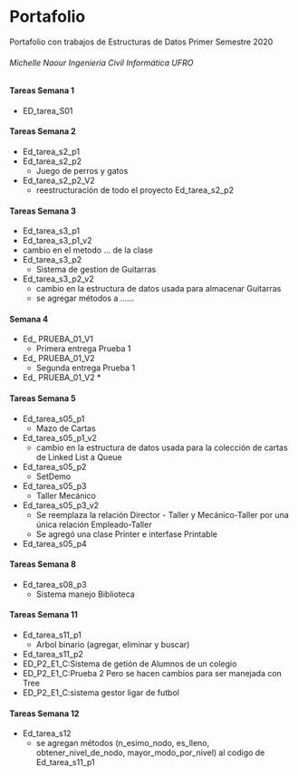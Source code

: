 # Portafolio
Portafolio con trabajos de Estructuras de Datos Primer Semestre 2020
###### Michelle Naour Ingeniería Civil Informática UFRO

#### Tareas Semana 1
* ED_tarea_S01

#### Tareas Semana 2
* Ed_tarea_s2_p1
* Ed_tarea_s2_p2 
  * Juego de perros y gatos
* Ed_tarea_s2_p2_V2
  * reestructuración de todo el proyecto Ed_tarea_s2_p2 

#### Tareas Semana 3
* Ed_tarea_s3_p1
* Ed_tarea_s3_p1_v2
 * cambio en el metodo ... de la clase
* Ed_tarea_s3_p2
  * Sistema de gestion de Guitarras
* Ed_tarea_s3_p2_v2
  * cambio en la estructura de datos usada para almacenar Guitarras
  * se agregar métodos a ......

#### Semana 4
* Ed_ PRUEBA_01_V1
  * Primera entrega Prueba 1 
* Ed_ PRUEBA_01_V2
  * Segunda entrega Prueba 1 
* Ed_ PRUEBA_01_V2
  * 

#### Tareas Semana 5
* Ed_tarea_s05_p1
  * Mazo de Cartas
* Ed_tarea_s05_p1_v2
  * cambio en la estructura de datos usada para la colección de cartas de Linked List a Queue
* Ed_tarea_s05_p2
  * SetDemo
* Ed_tarea_s05_p3
  * Taller Mecánico
* Ed_tarea_s05_p3_v2
  * Se reemplaza la relación Director - Taller y Mecánico-Taller por una única relación Empleado-Taller
  * Se agregó una clase Printer e interfase Printable
* Ed_tarea_s05_p4

#### Tareas Semana 8
* Ed_tarea_s08_p3
  * Sistema manejo Biblioteca
  
#### Tareas Semana 11
* Ed_tarea_s11_p1
  * Arbol binario (agregar, eliminar y buscar)
 * Ed_tarea_s11_p2
  * ED_P2_E1_C:Sistema de getión de Alumnos de un colegio
  * ED_P2_E1_C:Prueba 2 Pero se hacen cambios para ser manejada con Tree
  * ED_P2_E1_C:sistema gestor ligar de futbol
  
#### Tareas Semana 12
* Ed_tarea_s12
  * se agregan métodos (n_esimo_nodo, es_lleno, obtener_nivel_de_nodo, mayor_modo_por_nivel) al codigo de Ed_tarea_s11_p1
  

